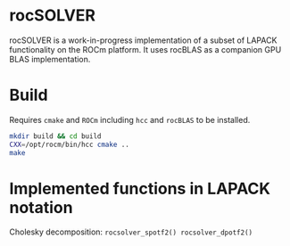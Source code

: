 # rocSOLVER

rocSOLVER is a work-in-progress implementation of a subset of LAPACK functionality on the ROCm platform. It uses rocBLAS as a companion GPU BLAS implementation.

# Build
Requires `cmake` and `ROCm` including `hcc` and `rocBLAS` to be installed.

```bash
mkdir build && cd build
CXX=/opt/rocm/bin/hcc cmake ..
make
```
# Implemented functions in LAPACK notation
Cholesky decomposition: `rocsolver_spotf2() rocsolver_dpotf2()`
